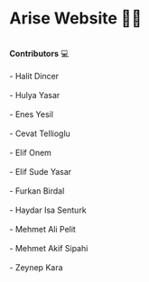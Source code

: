 # Arise Website 🚀✨

<br > **Contributors** 💻 <br />
<br > - Halit Dincer<br />
<br > - Hulya Yasar<br />
<br > - Enes Yesil<br />
<br > - Cevat Tellioglu<br />
<br > - Elif Onem<br />
<br > - Elif Sude Yasar<br />
<br > - Furkan Birdal<br />
<br > - Haydar Isa Senturk<br />
<br > - Mehmet Ali Pelit<br />
<br > - Mehmet Akif Sipahi<br />
<br > - Zeynep Kara<br />

